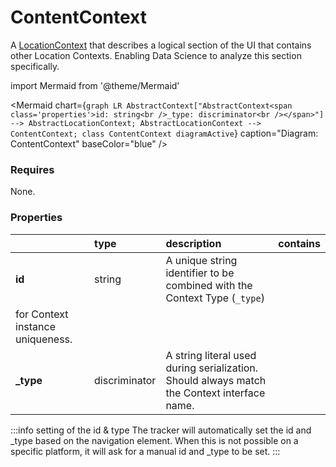 # ContentContext

A [LocationContext](/taxonomy/reference/location-contexts/overview.md) that describes a logical section of the UI that contains other Location Contexts. Enabling Data Science to analyze this section specifically.

import Mermaid from '@theme/Mermaid'

<Mermaid chart={`
    graph LR
      AbstractContext["AbstractContext<span class='properties'>id: string<br />_type: discriminator<br /></span>"] --> AbstractLocationContext;
      AbstractLocationContext --> ContentContext;
    class ContentContext diagramActive
  `}
  caption="Diagram: ContentContext"
  baseColor="blue"
/>

### Requires

None.

### Properties

|           | type          | description                                                                                                 | contains |
|:----------|:--------------|:------------------------------------------------------------------------------------------------------------|:---------|
| **id**    | string        | A unique string identifier to be combined with the Context Type (`_type`) 
for Context instance uniqueness. |          |
| **_type** | discriminator | A string literal used during serialization. Should always match the Context interface name.                 |          |

:::info setting of the id & type
The tracker will automatically set the id and _type based on the navigation element. When this is not possible on a specific platform, it will ask for a manual id and _type to be set.
:::
